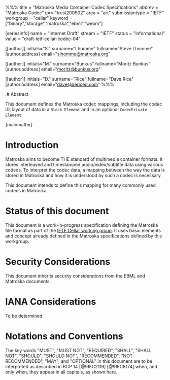 %%%
title = "Matroska Media Container Codec Specifications"
abbrev = "Matroska Codec"
ipr= "trust200902"
area = "art"
submissiontype = "IETF"
workgroup = "cellar"
keyword = ["binary","storage","matroska","ebml","webm"]

[seriesInfo]
name = "Internet Draft"
stream = "IETF"
status = "informational"
value = "draft-ietf-cellar-codec-04"

[[author]]
initials="S."
surname="Lhomme"
fullname="Steve Lhomme"
 [author.address]
  email="slhomme@matroska.org"

[[author]]
initials="M."
surname="Bunkus"
fullname="Moritz Bunkus"
  [author.address]
 email="moritz@bunkus.org"

[[author]]
initials="D."
surname="Rice"
fullname="Dave Rice"
  [author.address]
  email="dave@dericed.com"
%%%

.# Abstract

This document defines the Matroska codec mappings, including the codec ID, layout of data in a `Block Element` and in an optional `CodecPrivate Element`.

{mainmatter}

# Introduction

Matroska aims to become THE standard of multimedia container formats. It stores interleaved and timestamped audio/video/subtitle data using various codecs. To interpret the codec data, a mapping between the way the data is stored in Matroska and how it is understood by such a codec is necessary.

This document intends to define this mapping for many commonly used codecs in Matroska.

# Status of this document

This document is a work-in-progress specification defining the Matroska file format as part of the [IETF Cellar working group](https://datatracker.ietf.org/wg/cellar/charter/). It uses basic elements and concept already defined in the Matroska specifications defined by this workgroup.

# Security Considerations

This document inherits security considerations from the EBML and Matroska documents.

# IANA Considerations

To be determined.

# Notations and Conventions

The key words "MUST", "MUST NOT", "REQUIRED", "SHALL", "SHALL NOT", "SHOULD", "SHOULD NOT", "RECOMMENDED", "NOT RECOMMENDED", "MAY", and "OPTIONAL" in this document are to be interpreted as described in BCP 14 [@!RFC2119] [@!RFC8174] when, and only when, they appear in all capitals, as shown here.

